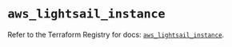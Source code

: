 # `aws_lightsail_instance`

Refer to the Terraform Registry for docs: [`aws_lightsail_instance`](https://registry.terraform.io/providers/hashicorp/aws/6.9.0/docs/resources/lightsail_instance).
